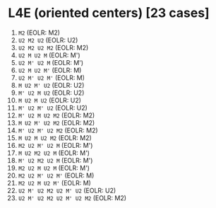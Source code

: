 # L4E (oriented centers) [23 cases]

1. `M2` (EOLR: M2)
1. `U2 M2 U2` (EOLR: U2)
1. `U2 M2 U2 M2` (EOLR: M2)
1. `U2 M U2 M` (EOLR: M')
1. `U2 M' U2 M` (EOLR: M')
1. `U2 M U2 M'` (EOLR: M)
1. `U2 M' U2 M'` (EOLR: M)
1. `M U2 M' U2` (EOLR: U2)
1. `M' U2 M U2` (EOLR: U2)
1. `M U2 M U2` (EOLR: U2)
1. `M' U2 M' U2` (EOLR: U2)
1. `M' U2 M U2 M2` (EOLR: M2)
1. `M U2 M' U2 M2` (EOLR: M2)
1. `M' U2 M' U2 M2` (EOLR: M2)
1. `M U2 M U2 M2` (EOLR: M2)
1. `M2 U2 M' U2 M` (EOLR: M')
1. `M U2 M2 U2 M` (EOLR: M')
1. `M' U2 M2 U2 M` (EOLR: M')
1. `M2 U2 M U2 M` (EOLR: M')
1. `M2 U2 M' U2 M'` (EOLR: M)
1. `M2 U2 M U2 M'` (EOLR: M)
1. `U2 M' U2 M2 U2 M' U2` (EOLR: U2)
1. `U2 M' U2 M2 U2 M' U2 M2` (EOLR: M2)
